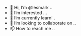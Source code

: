 - 👋 Hi, I’m @lesmark ..
- 👀 I’m interested ...
- 🌱 I’m currently learni .
- 💞️ I’m looking to collaborate on ..
- 📫 How to reach me ..

<!---
lesmark/lesmark is a ✨ special ✨ repository because its `README.md` (this file) appears on your GitHub profile.
You can click the Preview link to take a look at your changes.
--->
